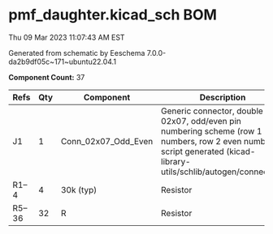 # pmf_daughter.kicad_sch BOM

Thu 09 Mar 2023 11:07:43 AM EST

Generated from schematic by Eeschema 7.0.0-da2b9df05c~171~ubuntu22.04.1

**Component Count:** 37

| Refs | Qty | Component | Description | Vendor |
| ----- | --- | ---- | ----------- | ---- |
| J1 | 1 | Conn_02x07_Odd_Even | Generic connector, double row, 02x07, odd/even pin numbering scheme (row 1 odd numbers, row 2 even numbers), script generated (kicad-library-utils/schlib/autogen/connector/) |  |
| R1–4 | 4 | 30k (typ) | Resistor | Tayda |
| R5–36 | 32 | R | Resistor | Tayda |

